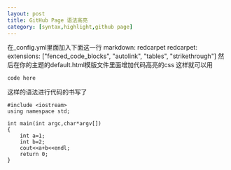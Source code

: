 ```yaml
---
layout: post
title: GitHub Page 语法高亮
category: [syntax,highlight,github page]
---
```


在_config.yml里面加入下面这一行
markdown: redcarpet
redcarpet:
    extensions: ["fenced_code_blocks", "autolink", "tables", "strikethrough"]
然后在你的主题的default.html模版文件里面增加代码高亮的css
这样就可以用
```language
code here
```
这样的语法进行代码的书写了


```
#include <iostream>
using namespace std;

int main(int argc,char*argv[])
{
	int a=1;
	int b=2;
	cout<<a+b<<endl;
	return 0;
}

```

